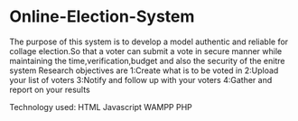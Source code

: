 # Online-Election-System
The purpose of this system is to develop a model authentic and reliable for collage election.So that a voter can submit a vote in secure manner while maintaining the time,verification,budget and also the security of the enitre system
Research objectives are
 1:Create what is to be voted in
 2:Upload your list of voters
 3:Notify and follow up with your voters
 4:Gather and report on your results
 
Technology used:
 HTML
 Javascript
 WAMPP
 PHP
